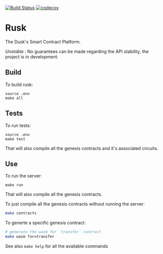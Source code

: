 [![Build Status](https://travis-ci.com/dusk-network/rusk.svg?branch=master)](https://travis-ci.com/dusk-network/rusk)
[![codecov](https://codecov.io/gh/dusk-network/rusk/branch/master/graph/badge.svg)](https://codecov.io/gh/dusk-network/rusk)

# Rusk

The Dusk's Smart Contract Platform.

_Unstable_ : No guarantees can be made regarding the API stability, the project
is in development.

## Build

To build rusk:

```
source .env
make all
```

## Tests

To run tests:

```
source .env
make test
```

That will also compile all the genesis contracts and it's associated circuits.

## Use

To run the server:

```
make run
```

That will also compile all the genesis contracts.

To just compile all the genesis contracts without running the server:

```sh
make contracts
```

To generte a specific genesis contract:

```sh
# generate the wasm for `transfer` contract
make wasm for=transfer
```

See also `make help` for all the available commands
